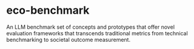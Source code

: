 # eco-benchmark
An LLM benchmark set of concepts and prototypes that offer novel evaluation frameworks that transcends traditional metrics from technical benchmarking to societal outcome measurement.
